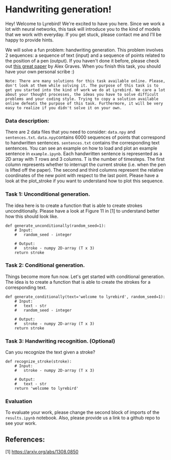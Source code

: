 #  Handwriting generation!

Hey! Welcome to Lyrebird! We're excited to have you here. Since we work a lot with neural networks, this task will introduce you to the kind of models that we work with everyday. If you get stuck, please contact me and I'll be happy to provide hints.

We will solve a fun problem: handwriting generation. This problem involves 2 sequences: a sequence of text (input) and a sequence of points related to the position of a pen (output). If you haven't done it before, please check out [this great paper](https://arxiv.org/pdf/1308.0850.pdf) by Alex Graves. When you finish this task, you should have your own personal scribe :)

```Note: There are many solutions for this task available online. Please, don't look at them while solving it. The purpose of this task is to get you started into the kind of work we do at Lyrebird. We care a lot about your thought processes, the ideas you have to solve difficult problems and your coding style. Trying to copy a solution available online defeats the purpose of this task. Furthermore, it will be very easy to realize if you didn't solve it on your own.```


### Data description:

There are 2 data files that you need to consider: `data.npy` and `sentences.txt`. `data.npy`contains 6000 sequences of points that correspond to handwritten sentences. `sentences.txt` contains the corresponding text sentences. You can see an example on how to load and plot an example sentence in `example.ipynb`. Each handwritten sentence is represented as a 2D array with T rows and 3 columns. T is the number of timesteps. The first column represents whether to interrupt the current stroke (i.e. when the pen is lifted off the paper). The second and third columns represent the relative coordinates of the new point with respect to the last point. Please have a look at the plot_stroke if you want to understand how to plot this sequence.

### Task 1: Unconditional generation.
The idea here is to create a function that is able to create strokes unconditionally. Please have a look at Figure 11 in [1] to understand better how this should look like.
```
def generate_unconditionally(random_seed=1):
    # Input:
    #   random_seed - integer

    # Output:
    #   stroke - numpy 2D-array (T x 3)
    return stroke
```

### Task 2: Conditional generation.
Things become more fun now. Let's get started with conditional generation. The idea is to create a function that is able to create the strokes for a corresponding text.
```
def generate_conditionally(text='welcome to lyrebird', random_seed=1):
    # Input:
    #   text - str
    #   random_seed - integer

    # Output:
    #   stroke - numpy 2D-array (T x 3)
    return stroke
```

### Task 3: Handwriting recognition. (Optional)
Can you recognize the text given a stroke?
```
def recognize_stroke(stroke):
    # Input:
    #   stroke - numpy 2D-array (T x 3)

    # Output:
    #   text - str
    return 'welcome to lyrebird'
```

### Evaluation
To evaluate your work, please change the second block of imports of the `results.ipynb` notebook. Also, please provide us a link to a github repo to see your work.

## References:
 [1] https://arxiv.org/abs/1308.0850
